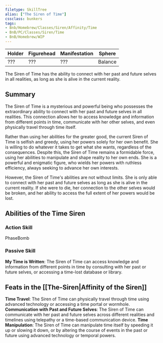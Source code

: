 ```yaml
---
filetype: SkillTree
alias: ["The Siren of Time"]
cssclass: bunkers
tags:
- Bnb/Homebrew/Classes/Siren/Affinity/Time
- BnB/PC/Classes/Siren/Time
- BnB/Homebrew/WIP
---
```


| Holder | Figurehead | Manifestation | Sphere  |
| ------ | ---------- | ------------- | ------- |
| ???    | ???     | ???           | Balance |


The Siren of Time has the ability to connect with her past and future selves in all realities, as long as she is alive in the current reality. 
## Summary
The Siren of Time is a mysterious and powerful being who possesses the extraordinary ability to connect with her past and future selves in all realities. This connection allows her to access knowledge and information from different points in time, communicate with her other selves, and even physically travel through time itself.

Rather than using her abilities for the greater good, the current Siren of Time is selfish and greedy, using her powers solely for her own benefit. She is willing to do whatever it takes to get what she wants, regardless of the consequences. Despite this, the Siren of Time remains a formidable force, using her abilities to manipulate and shape reality to her own ends. She is a powerful and enigmatic figure, who wields her powers with ruthless efficiency, always seeking to advance her own interests.

However, the Siren of Time's abilities are not without limits. She is only able to connect with her past and future selves as long as she is alive in the current reality. If she were to die, her connection to the other selves would be broken, and her ability to access the full extent of her powers would be lost.

## Abilities of the Time Siren
### Action Skill
PhaseBomb


### Passive Skill
__My Time is Written__: The Siren of Time can access knowledge and information from different points in time by consulting with her past or future selves, or accessing a time-lost database or library.


## Feats in the [[The-Siren|Affinity of the Siren]]



__Time Travel__: The Siren of Time can physically travel through time using advanced technology or accessing a time portal or wormhole.
__Communication with Past and Future Selves__: The Siren of Time can communicate with her past and future selves across different realities and timelines using telepathy or a time-based communication device.
__Time Manipulation__: The Siren of Time can manipulate time itself by speeding it up or slowing it down, or by altering the course of events in the past or future using advanced technology or temporal powers.